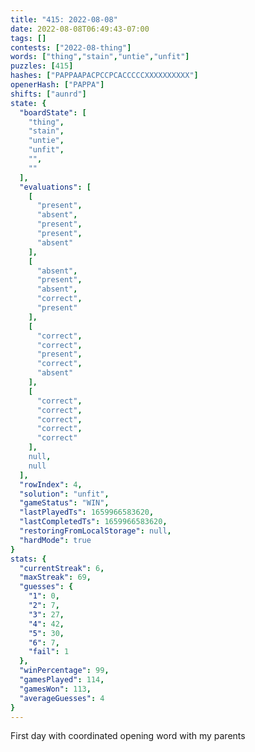 ```yaml
---
title: "415: 2022-08-08"
date: 2022-08-08T06:49:43-07:00
tags: []
contests: ["2022-08-thing"]
words: ["thing","stain","untie","unfit"]
puzzles: [415]
hashes: ["PAPPAAPACPCCPCACCCCCXXXXXXXXXX"]
openerHash: ["PAPPA"]
shifts: ["aunrd"]
state: {
  "boardState": [
    "thing",
    "stain",
    "untie",
    "unfit",
    "",
    ""
  ],
  "evaluations": [
    [
      "present",
      "absent",
      "present",
      "present",
      "absent"
    ],
    [
      "absent",
      "present",
      "absent",
      "correct",
      "present"
    ],
    [
      "correct",
      "correct",
      "present",
      "correct",
      "absent"
    ],
    [
      "correct",
      "correct",
      "correct",
      "correct",
      "correct"
    ],
    null,
    null
  ],
  "rowIndex": 4,
  "solution": "unfit",
  "gameStatus": "WIN",
  "lastPlayedTs": 1659966583620,
  "lastCompletedTs": 1659966583620,
  "restoringFromLocalStorage": null,
  "hardMode": true
}
stats: {
  "currentStreak": 6,
  "maxStreak": 69,
  "guesses": {
    "1": 0,
    "2": 7,
    "3": 27,
    "4": 42,
    "5": 30,
    "6": 7,
    "fail": 1
  },
  "winPercentage": 99,
  "gamesPlayed": 114,
  "gamesWon": 113,
  "averageGuesses": 4
}
---
```


<!-- more -->
First day with coordinated opening word with my parents
